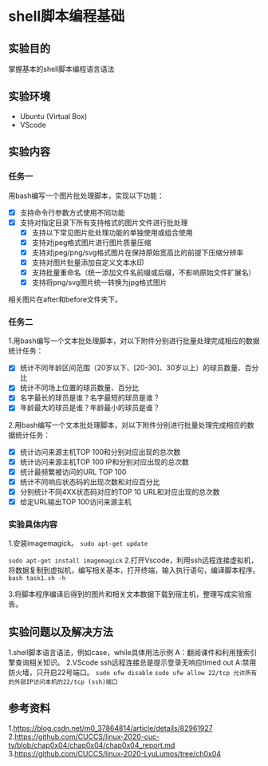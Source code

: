 # shell脚本编程基础

## 实验目的
  掌握基本的shell脚本编程语言语法

## 实验环境
* Ubuntu (Virtual Box)
* VScode

## 实验内容
### 任务一
用bash编写一个图片批处理脚本，实现以下功能：
- [x] 支持命令行参数方式使用不同功能
- [x] 支持对指定目录下所有支持格式的图片文件进行批处理
  - [x] 支持以下常见图片批处理功能的单独使用或组合使用
  - [x] 支持对jpeg格式图片进行图片质量压缩
  - [x] 支持对jpeg/png/svg格式图片在保持原始宽高比的前提下压缩分辨率
  - [x] 支持对图片批量添加自定义文本水印
  - [x] 支持批量重命名（统一添加文件名前缀或后缀，不影响原始文件扩展名）
  - [x] 支持将png/svg图片统一转换为jpg格式图片

相关图片在after和before文件夹下。
### 任务二
1.用bash编写一个文本批处理脚本，对以下附件分别进行批量处理完成相应的数据统计任务：

- [x] 统计不同年龄区间范围（20岁以下、[20-30]、30岁以上）的球员数量、百分比
- [x] 统计不同场上位置的球员数量、百分比
- [x] 名字最长的球员是谁？名字最短的球员是谁？
- [x] 年龄最大的球员是谁？年龄最小的球员是谁？

2.用bash编写一个文本批处理脚本，对以下附件分别进行批量处理完成相应的数据统计任务：

- [x] 统计访问来源主机TOP 100和分别对应出现的总次数
- [x] 统计访问来源主机TOP 100 IP和分别对应出现的总次数
- [x] 统计最频繁被访问的URL TOP 100
- [x] 统计不同响应状态码的出现次数和对应百分比
- [x] 分别统计不同4XX状态码对应的TOP 10 URL和对应出现的总次数
- [x] 给定URL输出TOP 100访问来源主机

### 实验具体内容

1.安装imagemagick。
`sudo apt-get update`

`sudo apt-get install imagemagick`
2.打开Vscode，利用ssh远程连接虚拟机，将数据复制到虚拟机，编写相关基本，打开终端，输入执行语句，编译脚本程序。
`bash task1.sh -h`

3.将脚本程序编译后得到的图片和相关文本数据下载到宿主机，整理写成实验报告。

## 实验问题以及解决方法
1.shell脚本语言语法，例如case，while具体用法示例
A：翻阅课件和利用搜索引擎查询相关知识。
2.VScode ssh远程连接总是提示登录无响应timed out
A:禁用防火墙，只开启22号端口。
`sudo ufw disable`
`sudo ufw allow 22/tcp 允许所有的外部IP访问本机的22/tcp (ssh)端口`

## 参考资料
1.https://blog.csdn.net/m0_37864814/article/details/82961927
2.https://github.com/CUCCS/linux-2020-cuc-ty/blob/chap0x04/chap0x04/chap0x04_report.md
3.https://github.com/CUCCS/linux-2020-LyuLumos/tree/ch0x04